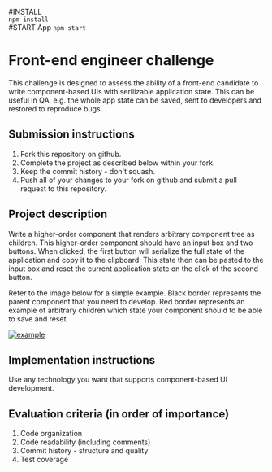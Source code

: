 #INSTALL   
`npm install`   
#START App
`npm start`   

Front-end engineer challenge
============================
This challenge is designed to assess the ability of a front-end candidate to
write component-based UIs with serilizable application state. This can be useful in
QA, e.g. the whole app state can be saved, sent to developers and restored to reproduce bugs.

## Submission instructions
1. Fork this repository on github.
2. Complete the project as described below within your fork.
3. Keep the commit history - don't squash.
4. Push all of your changes to your fork on github and submit a pull request to this repository.

## Project description
Write a higher-order component that renders arbitrary component tree as children. This
higher-order component should have an input box and two buttons. When clicked,
the first button will serialize the full state of the application and copy it to the
clipboard. This state then can be pasted to the input box and reset the current
application state on the click of the second button.

Refer to the image below for a simple example. Black border represents the
parent component that you need to develop. Red border represents an example of
arbitrary children which state your component should to be able to save and reset.

[![example](https://github.com/NFLabs/front-end-challenge/blob/master/serialize-state/example.gif)](https://github.com/NFLabs/front-end-challenge/blob/master/serialize-state/example.gif)


## Implementation instructions
Use any technology you want that supports component-based UI development.

## Evaluation criteria (in order of importance)
1. Code organization
2. Code readability (including comments)
3. Commit history - structure and quality
4. Test coverage

